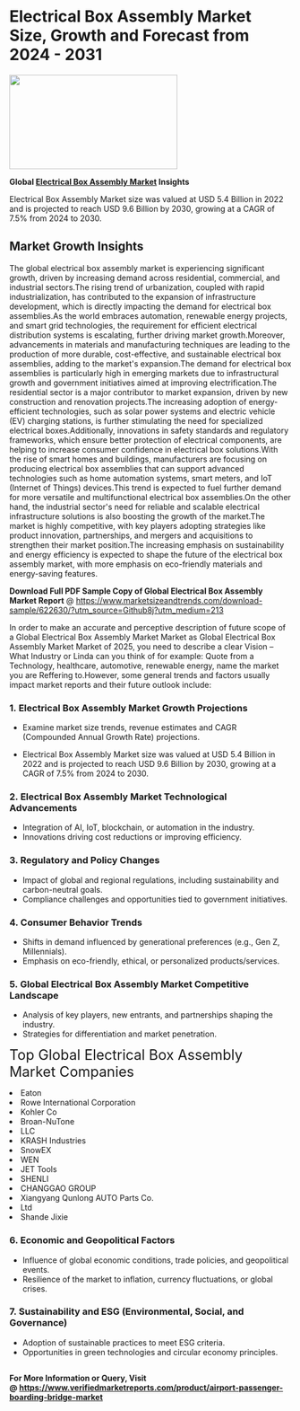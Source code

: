 <H1>Electrical Box Assembly Market Size, Growth and Forecast from 2024 - 2031</H1><img class="aligncenter size-medium wp-image-584254" src="https://thirdeyenews.in/wp-content/uploads/2024/09/Global-Market-Research-300x168.jpeg" alt="" width="300" height="168" /><p><strong>Global&nbsp;<a href="https://www.marketsizeandtrends.com/download-sample/622630/?utm_source=Github8j?utm_medium=213">Electrical Box Assembly Market</a> Insights</strong></p><p>Electrical Box Assembly Market size was valued at USD 5.4 Billion in 2022 and is projected to reach USD 9.6 Billion by 2030, growing at a CAGR of 7.5% from 2024 to 2030.</p><p><h2>Market Growth Insights</h2> The global electrical box assembly market is experiencing significant growth, driven by increasing demand across residential, commercial, and industrial sectors.The rising trend of urbanization, coupled with rapid industrialization, has contributed to the expansion of infrastructure development, which is directly impacting the demand for electrical box assemblies.As the world embraces automation, renewable energy projects, and smart grid technologies, the requirement for efficient electrical distribution systems is escalating, further driving market growth.Moreover, advancements in materials and manufacturing techniques are leading to the production of more durable, cost-effective, and sustainable electrical box assemblies, adding to the market's expansion.The demand for electrical box assemblies is particularly high in emerging markets due to infrastructural growth and government initiatives aimed at improving electrification.The residential sector is a major contributor to market expansion, driven by new construction and renovation projects.The increasing adoption of energy-efficient technologies, such as solar power systems and electric vehicle (EV) charging stations, is further stimulating the need for specialized electrical boxes.Additionally, innovations in safety standards and regulatory frameworks, which ensure better protection of electrical components, are helping to increase consumer confidence in electrical box solutions.With the rise of smart homes and buildings, manufacturers are focusing on producing electrical box assemblies that can support advanced technologies such as home automation systems, smart meters, and IoT (Internet of Things) devices.This trend is expected to fuel further demand for more versatile and multifunctional electrical box assemblies.On the other hand, the industrial sector's need for reliable and scalable electrical infrastructure solutions is also boosting the growth of the market.The market is highly competitive, with key players adopting strategies like product innovation, partnerships, and mergers and acquisitions to strengthen their market position.The increasing emphasis on sustainability and energy efficiency is expected to shape the future of the electrical box assembly market, with more emphasis on eco-friendly materials and energy-saving features.<p><span class=""><strong>Download Full PDF Sample Copy of Global Electrical Box Assembly Market Report</strong> @ <a href="https://www.marketsizeandtrends.com/download-sample/622630/?utm_source=Github8j?utm_medium=213" target="_blank">https://www.marketsizeandtrends.com/download-sample/622630/?utm_source=Github8j?utm_medium=213</a></span></p><p>In order to make an accurate and perceptive description of future scope of a Global&nbsp;Electrical Box Assembly Market Market as Global&nbsp;Electrical Box Assembly Market Market of 2025, you need to describe a clear Vision &ndash; What Industry or Linda can you think of for example: Quote from a Technology, healthcare, automotive, renewable energy, name the market you are Reffering to.However, some general trends and factors usually impact market reports and their future outlook include:</p><h3>1.&nbsp;<strong>Electrical Box Assembly Market Growth Projections</strong></h3><ul><li>Examine market size trends, revenue estimates and CAGR (Compounded Annual Growth Rate) projections.</li><li><p>Electrical Box Assembly Market size was valued at USD 5.4 Billion in 2022 and is projected to reach USD 9.6 Billion by 2030, growing at a CAGR of 7.5% from 2024 to 2030.</p></li></ul><h3>2.&nbsp;<strong>Electrical Box Assembly Market Technological Advancements</strong></h3><ul><li>Integration of AI, IoT, blockchain, or automation in the industry.</li><li>Innovations driving cost reductions or improving efficiency.</li></ul><h3>3.&nbsp;<strong>Regulatory and Policy Changes</strong></h3><ul><li>Impact of global and regional regulations, including sustainability and carbon-neutral goals.</li><li>Compliance challenges and opportunities tied to government initiatives.</li></ul><h3>4.&nbsp;<strong>Consumer Behavior Trends</strong></h3><ul><li>Shifts in demand influenced by generational preferences (e.g., Gen Z, Millennials).</li><li>Emphasis on eco-friendly, ethical, or personalized products/services.</li></ul><h3>5.&nbsp;<strong>Global Electrical Box Assembly Market Competitive Landscape</strong></h3><ul><li>Analysis of key players, new entrants, and partnerships shaping the industry.</li><li>Strategies for differentiation and market penetration.</li></ul><p data-pm-slice="1 1 []"><span style="color: inherit; font-family: inherit; font-size: 25px;">Top Global Electrical Box Assembly Market Companies</span></p><div class="" data-test-id=""><p><li>Eaton</li><li> Rowe International Corporation</li><li> Kohler Co</li><li> Broan-NuTone</li><li> LLC</li><li> KRASH Industries</li><li> SnowEX</li><li> WEN</li><li> JET Tools</li><li> SHENLI</li><li> CHANGGAO GROUP</li><li> Xiangyang Qunlong AUTO Parts Co.</li><li> Ltd</li><li> Shande Jixie</li></p></div><h3>6.&nbsp;<strong>Economic and Geopolitical Factors</strong></h3><ul><li>Influence of global economic conditions, trade policies, and geopolitical events.</li><li>Resilience of the market to inflation, currency fluctuations, or global crises.</li></ul><h3>7.&nbsp;<strong>Sustainability and ESG (Environmental, Social, and Governance)</strong></h3><ul><li>Adoption of sustainable practices to meet ESG criteria.</li><li>Opportunities in green technologies and circular economy principles.</li></ul><h2><strong style="font-size: 14px;">For More Information or Query, Visit @&nbsp;</strong><a style="background-color: #ffffff; font-size: 14px;" href="https://www.marketsizeandtrends.com/report/electrical-box-assembly-market/" target="_blank">https://www.verifiedmarketreports.com/product/airport-passenger-boarding-bridge-market</a></h2>